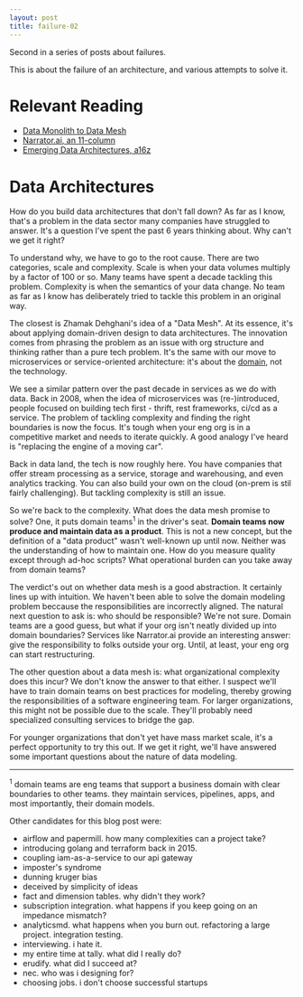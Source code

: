 ```yaml
---
layout: post
title: failure-02
---
```


Second in a series of posts about failures.

This is about the failure of an architecture, and various attempts to solve it.

# Relevant Reading  
* [Data Monolith to Data Mesh](https://martinfowler.com/articles/data-monolith-to-mesh.html)
* [Narrator.ai, an 11-column ](https://martinfowler.com/articles/data-monolith-to-mesh.html)
* [Emerging Data Architectures, a16z](https://a16z.com/2020/10/15/the-emerging-architectures-for-modern-data-infrastructure/)

# Data Architectures

How do you build data architectures that don't fall down? As far as I know,
that's a problem in the data sector many companies have struggled to answer.
It's a question I've spent the past 6 years thinking about. Why can't we get it
right?

To understand why, we have to go to the root cause. There are two categories,
scale and complexity. Scale is when your data volumes multiply by a factor
of 100 or so. Many teams have spent a decade tackling this problem. Complexity
is when the semantics of your data change. No team as far as I know has
deliberately tried to tackle this problem in an original way.

The closest is Zhamak Dehghani's idea of a "Data Mesh". At its essence,
it's about applying domain-driven design to data architectures. The innovation 
comes from phrasing the problem as an issue with org structure and thinking
rather than a pure tech problem. It's the same with our move to microservices
or service-oriented architecture: it's about the
[domain](https://eng.uber.com/microservice-architecture/), not the technology.

We see a similar pattern over the past decade in services as we do with data.
Back in 2008, when the idea of microservices was (re-)introduced, people focused on
building tech first - thrift, rest frameworks, ci/cd as a service. The problem
of tackling complexity and finding the right boundaries is now the focus. It's
tough when your eng org is in a competitive market and needs to iterate
quickly. A good analogy I've heard is "replacing the engine of a moving car".

Back in data land, the tech is now roughly here. You have companies that offer
stream processing as a service, storage and warehousing, and even analytics
tracking. You can also build your own on the cloud (on-prem is stil fairly
challenging). But tackling complexity is still an issue.

So we're back to the complexity. What does the data mesh promise to solve? One,
it puts domain teams<sup>1</sup> in the driver's seat. **Domain teams now produce and
maintain data as a product**. This is not a new concept, but the 
definition of a "data product" wasn't well-known up until now. Neither was the
understanding of how to maintain one. How do you measure quality except through
ad-hoc scripts? What operational burden can you take away from domain teams?

The verdict's out on whether data mesh is a good abstraction. It certainly
lines up with intuition. We haven't been able to solve the domain
modeling problem beccause the responsibilities are incorrectly aligned. The
natural next question to ask is: who should be responsible? We're not sure.
Domain teams are a good guess, but what if your org isn't neatly divided
up into domain boundaries? Services like Narrator.ai provide an interesting
answer: give the responsibility to folks outside your org. Until, at least,
your eng org can start restructuring.

The other question about a data mesh is: what organizational complexity does
this incur? We don't know the answer to that either. I suspect we'll have
to train domain teams on best practices for modeling, thereby growing the
responsibilities of a software engineering team. For larger organizations, this
might not be possible due to the scale. They'll probably need specialized
consulting services to bridge the gap.

For younger organizations that don't yet have mass market scale, it's a perfect
opportunity to try this out. If we get it right, we'll have answered some
important questions about the nature of data modeling.

---

<sup>1</sup> domain teams are eng teams that support a business domain with
clear boundaries to other teams. they maintain services, pipelines, apps,
and most importantly, their domain models.

Other candidates for this blog post were:
* airflow and papermill. how many complexities can a project take?
* introducing golang and terraform back in 2015.
* coupling iam-as-a-service to our api gateway
* imposter's syndrome
* dunning kruger bias
* deceived by simplicity of ideas
* fact and dimension tables. why didn't they work?
* subscription integration. what happens if you keep going on an impedance
  mismatch?
* analyticsmd. what happens when you burn out. refactoring a large project.
  integration testing.
* interviewing. i hate it.
* my entire time at tally. what did I really do?
* erudify. what did I succeed at?
* nec. who was i designing for?
* choosing jobs. i don't choose successful startups

